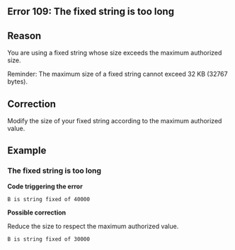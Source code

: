 
## Error 109: The fixed string is too long
			



<a name="NOTE1"></a>
<a name="NOTE1_1"></a>


## Reason
<a name="reason_ELTTEXTE000085"></a>
You are using a fixed string whose size exceeds the maximum authorized size.

Reminder: The maximum size of a fixed string cannot exceed 32 KB (32767 bytes).

<a name="NOTE2"></a>
<a name="NOTE2_1"></a>


## Correction
<a name="correction_ELTTEXTE000109"></a>
Modify the size of your fixed string according to the maximum authorized value.

<a name="NOTE3"></a>
<a name="NOTE3_1"></a>


## Example
<a name="example_ELTTEXTE000133"></a>


### The fixed string is too long
<a name="the_fixed_string_too_long_ELTPARAGRAPHE000027"></a>

**Code triggering the error** 


```wl
B is string fixed of 40000
```




**Possible correction**

Reduce the size to respect the maximum authorized value.


```wl
B is string fixed of 30000
```



